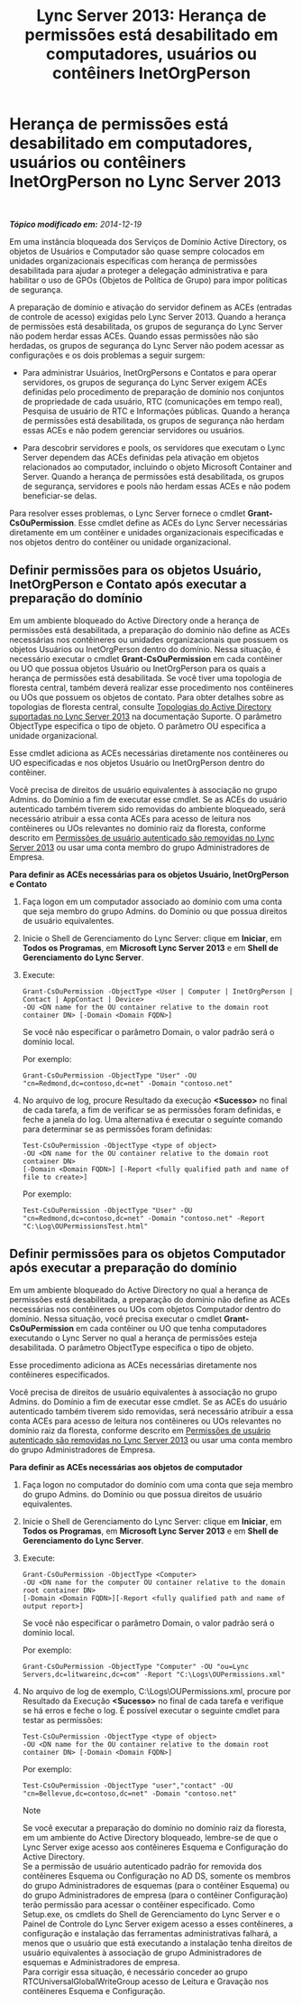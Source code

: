 ﻿---
title: 'Lync Server 2013: Herança de permissões está desabilitado em computadores, usuários ou contêiners InetOrgPerson'
TOCTitle: Herança de permissões está desabilitado em computadores, usuários ou contêiners InetOrgPerson
ms:assetid: c472ad21-a93d-4fcb-a3d9-60a2134a87fa
ms:mtpsurl: https://technet.microsoft.com/pt-br/library/Gg412970(v=OCS.15)
ms:contentKeyID: 49308037
ms.date: 05/19/2016
mtps_version: v=OCS.15
ms.translationtype: HT
---

# Herança de permissões está desabilitado em computadores, usuários ou contêiners InetOrgPerson no Lync Server 2013

 

_**Tópico modificado em:** 2014-12-19_

Em uma instância bloqueada dos Serviços de Domínio Active Directory, os objetos de Usuários e Computador são quase sempre colocados em unidades organizacionais específicas com herança de permissões desabilitada para ajudar a proteger a delegação administrativa e para habilitar o uso de GPOs (Objetos de Política de Grupo) para impor políticas de segurança.

A preparação de domínio e ativação do servidor definem as ACEs (entradas de controle de acesso) exigidas pelo Lync Server 2013. Quando a herança de permissões está desabilitada, os grupos de segurança do Lync Server não podem herdar essas ACEs. Quando essas permissões não são herdadas, os grupos de segurança do Lync Server não podem acessar as configurações e os dois problemas a seguir surgem:

  - Para administrar Usuários, InetOrgPersons e Contatos e para operar servidores, os grupos de segurança do Lync Server exigem ACEs definidas pelo procedimento de preparação de domínio nos conjuntos de propriedade de cada usuário, RTC (comunicações em tempo real), Pesquisa de usuário de RTC e Informações públicas. Quando a herança de permissões está desabilitada, os grupos de segurança não herdam essas ACEs e não podem gerenciar servidores ou usuários.

  - Para descobrir servidores e pools, os servidores que executam o Lync Server dependem das ACEs definidas pela ativação em objetos relacionados ao computador, incluindo o objeto Microsoft Container and Server. Quando a herança de permissões está desabilitada, os grupos de segurança, servidores e pools não herdam essas ACEs e não podem beneficiar-se delas.

Para resolver esses problemas, o Lync Server fornece o cmdlet **Grant-CsOuPermission**. Esse cmdlet define as ACEs do Lync Server necessárias diretamente em um contêiner e unidades organizacionais especificadas e nos objetos dentro do contêiner ou unidade organizacional.

## Definir permissões para os objetos Usuário, InetOrgPerson e Contato após executar a preparação do domínio

Em um ambiente bloqueado do Active Directory onde a herança de permissões está desabilitada, a preparação do domínio não define as ACEs necessárias nos contêineres ou unidades organizacionais que possuem os objetos Usuários ou InetOrgPerson dentro do domínio. Nessa situação, é necessário executar o cmdlet **Grant-CsOuPermission** em cada contêiner ou UO que possua objetos Usuário ou InetOrgPerson para os quais a herança de permissões está desabilitada. Se você tiver uma topologia de floresta central, também deverá realizar esse procedimento nos contêineres ou UOs que possuem os objetos de contato. Para obter detalhes sobre as topologias de floresta central, consulte [Topologias do Active Directory suportadas no Lync Server 2013](lync-server-2013-supported-active-directory-topologies.md) na documentação Suporte. O parâmetro ObjectType especifica o tipo de objeto. O parâmetro OU especifica a unidade organizacional.

Esse cmdlet adiciona as ACEs necessárias diretamente nos contêineres ou UO especificadas e nos objetos Usuário ou InetOrgPerson dentro do contêiner.

Você precisa de direitos de usuário equivalentes à associação no grupo Admins. do Domínio a fim de executar esse cmdlet. Se as ACEs do usuário autenticado também tiverem sido removidas do ambiente bloqueado, será necessário atribuir a essa conta ACEs para acesso de leitura nos contêineres ou UOs relevantes no domínio raiz da floresta, conforme descrito em [Permissões de usuário autenticado são removidas no Lync Server 2013](lync-server-2013-authenticated-user-permissions-are-removed.md) ou usar uma conta membro do grupo Administradores de Empresa.

**Para definir as ACEs necessárias para os objetos Usuário, InetOrgPerson e Contato**

1.  Faça logon em um computador associado ao domínio com uma conta que seja membro do grupo Admins. do Domínio ou que possua direitos de usuário equivalentes.

2.  Inicie o Shell de Gerenciamento do Lync Server: clique em **Iniciar**, em **Todos os Programas**, em **Microsoft Lync Server 2013** e em **Shell de Gerenciamento do Lync Server**.

3.  Execute:
    
        Grant-CsOuPermission -ObjectType <User | Computer | InetOrgPerson | Contact | AppContact | Device> 
        -OU <DN name for the OU container relative to the domain root container DN> [-Domain <Domain FQDN>]
    
    Se você não especificar o parâmetro Domain, o valor padrão será o domínio local.
    
    Por exemplo:
    
        Grant-CsOuPermission -ObjectType "User" -OU "cn=Redmond,dc=contoso,dc=net" -Domain "contoso.net"

4.  No arquivo de log, procure Resultado da execução **\<Sucesso\>** no final de cada tarefa, a fim de verificar se as permissões foram definidas, e feche a janela do log. Uma alternativa é executar o seguinte comando para determinar se as permissões foram definidas:
    
        Test-CsOuPermission -ObjectType <type of object> 
        -OU <DN name for the OU container relative to the domain root container DN> 
        [-Domain <Domain FQDN>] [-Report <fully qualified path and name of file to create>]
    
    Por exemplo:
    
        Test-CsOuPermission -ObjectType "User" -OU "cn=Redmond,dc=contoso,dc=net" -Domain "contoso.net" -Report "C:\Log\OUPermissionsTest.html"

## Definir permissões para os objetos Computador após executar a preparação do domínio

Em um ambiente bloqueado do Active Directory no qual a herança de permissões está desabilitada, a preparação do domínio não define as ACEs necessárias nos contêineres ou UOs com objetos Computador dentro do domínio. Nessa situação, você precisa executar o cmdlet **Grant-CsOuPermission** em cada contêiner ou UO que tenha computadores executando o Lync Server no qual a herança de permissões esteja desabilitada. O parâmetro ObjectType especifica o tipo de objeto.

Esse procedimento adiciona as ACEs necessárias diretamente nos contêineres especificados.

Você precisa de direitos de usuário equivalentes à associação no grupo Admins. do Domínio a fim de executar esse cmdlet. Se as ACEs do usuário autenticado também tiverem sido removidas, será necessário atribuir a essa conta ACEs para acesso de leitura nos contêineres ou UOs relevantes no domínio raiz da floresta, conforme descrito em [Permissões de usuário autenticado são removidas no Lync Server 2013](lync-server-2013-authenticated-user-permissions-are-removed.md) ou usar uma conta membro do grupo Administradores de Empresa.

**Para definir as ACEs necessárias aos objetos de computador**

1.  Faça logon no computador do domínio com uma conta que seja membro do grupo Admins. do Domínio ou que possua direitos de usuário equivalentes.

2.  Inicie o Shell de Gerenciamento do Lync Server: clique em **Iniciar**, em **Todos os Programas**, em **Microsoft Lync Server 2013** e em **Shell de Gerenciamento do Lync Server**.

3.  Execute:
    
        Grant-CsOuPermission -ObjectType <Computer> 
        -OU <DN name for the computer OU container relative to the domain root container DN> 
        [-Domain <Domain FQDN>][-Report <fully qualified path and name of output report>]
    
    Se você não especificar o parâmetro Domain, o valor padrão será o domínio local.
    
    Por exemplo:
    
        Grant-CsOuPermission -ObjectType "Computer" -OU "ou=Lync Servers,dc=litwareinc,dc=com" -Report "C:\Logs\OUPermissions.xml"

4.  No arquivo de log de exemplo, C:\\Logs\\OUPermissions.xml, procure por Resultado da Execução **\<Sucesso\>** no final de cada tarefa e verifique se há erros e feche o log. É possível executar o seguinte cmdlet para testar as permissões:
    
        Test-CsOuPermission -ObjectType <type of object> 
        -OU <DN name for the OU container relative to the domain root container DN> [-Domain <Domain FQDN>]
    
    Por exemplo:
    
        Test-CsOuPermission -ObjectType "user","contact" -OU "cn=Bellevue,dc=contoso,dc=net" -Domain "contoso.net"
    
    > [!note]  
    > Se você executar a preparação do domínio no domínio raiz da floresta, em um ambiente do Active Directory bloqueado, lembre-se de que o Lync Server exige acesso aos contêineres Esquema e Configuração do Active Directory.<br />    Se a permissão de usuário autenticado padrão for removida dos contêineres Esquema ou Configuração no AD DS, somente os membros do grupo Administradores de esquemas (para o contêiner Esquema) ou do grupo Administradores de empresa (para o contêiner Configuração) terão permissão para acessar o contêiner especificado. Como Setup.exe, os cmdlets do Shell de Gerenciamento do Lync Server e o Painel de Controle do Lync Server exigem acesso a esses contêineres, a configuração e instalação das ferramentas administrativas falhará, a menos que o usuário que está executando a instalação tenha direitos de usuário equivalentes à associação de grupo Administradores de esquemas e Administradores de empresa.<br />    Para corrigir essa situação, é necessário conceder ao grupo RTCUniversalGlobalWriteGroup acesso de Leitura e Gravação nos contêineres Esquema e Configuração.
